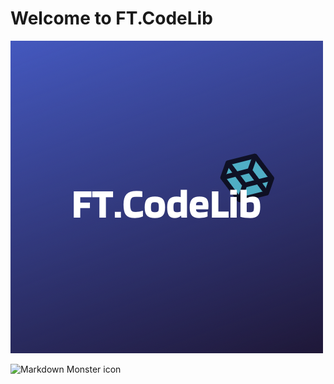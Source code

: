 # Welcome to FT.CodeLib

![FTCodeLib](img/ftcodelib_logo.png)

<img src="markdownmonstericon.png"
     alt="Markdown Monster icon"
     style="float: left; margin-right: 10px;" />

